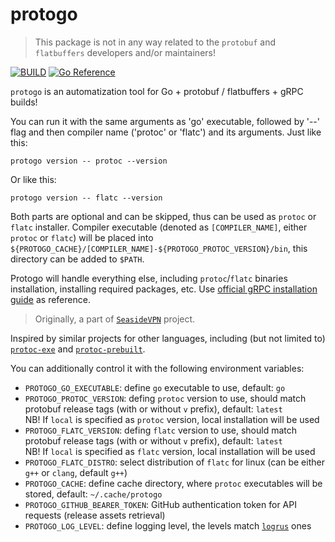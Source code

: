 # protogo

> This package is not in any way related to the `protobuf` and `flatbuffers` developers and/or maintainers!

[![BUILD](https://github.com/pseusys/protogo/actions/workflows/build.yaml/badge.svg)](https://github.com/pseusys/protogo/actions/workflows/build.yaml)
[![Go Reference](https://pkg.go.dev/badge/github.com/pseusys/protogo.svg)](https://pkg.go.dev/github.com/pseusys/protogo)

`protogo` is an automatization tool for Go + protobuf / flatbuffers + gRPC builds!

You can run it with the same arguments as 'go' executable, followed by '--' flag and then compiler name ('protoc' or 'flatc') and its arguments.
Just like this:

```shell
protogo version -- protoc --version
```

Or like this:

```shell
protogo version -- flatc --version
```

Both parts are optional and can be skipped, thus can be used as `protoc` or `flatc` installer.
Compiler executable (denoted as `[COMPILER_NAME]`, either `protoc` or `flatc`) will be placed into `${PROTOGO_CACHE}/[COMPILER_NAME]-${PROTOGO_PROTOC_VERSION}/bin`, this directory can be added to `$PATH`.

Protogo will handle everything else, including `protoc`/`flatc` binaries installation, installing required packages, etc.
Use [official gRPC installation guide](https://grpc.io/docs/languages/go/quickstart/#prerequisites) as reference.

> Originally, a part of [`SeasideVPN`](https://github.com/pseusys/SeasideVPN) project.

Inspired by similar projects for other languages, including (but not limited to) [`protoc-exe`](https://pypi.org/project/protoc-exe/) and [`protoc-prebuilt`](https://crates.io/crates/protoc-prebuilt/).

You can additionally control it with the following environment variables:

  - `PROTOGO_GO_EXECUTABLE`: define `go` executable to use, default: `go`
  - `PROTOGO_PROTOC_VERSION`: defing `protoc` version to use, should match protobuf release tags (with or without `v` prefix), default: `latest`  
      NB! If `local` is specified as `protoc` version, local installation will be used
  - `PROTOGO_FLATC_VERSION`: defing `flatc` version to use, should match protobuf release tags (with or without `v` prefix), default: `latest`  
      NB! If `local` is specified as `flatc` version, local installation will be used
  - `PROTOGO_FLATC_DISTRO`: select distribution of `flatc` for linux (can be either `g++` or `clang`, default `g++`)
  - `PROTOGO_CACHE`: define cache directory, where `protoc` executables will be stored, default: `~/.cache/protogo`
  - `PROTOGO_GITHUB_BEARER_TOKEN`: GitHub authentication token for API requests (release assets retrieval)
  - `PROTOGO_LOG_LEVEL`: define logging level, the levels match [`logrus`](https://github.com/sirupsen/logrus) ones
